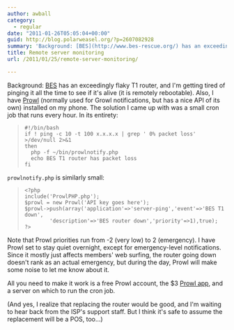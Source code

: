 ```yaml
---
author: awball
category:
  - regular
date: "2011-01-26T05:05:04+00:00"
guid: http://blog.polarweasel.org/?p=2607082928
summary: 'Background: [BES](http://www.bes-rescue.org/) has an exceedingly flaky T1 router, and I''m getting tired of pinging it all the time to see if it''s alive (it is remotely rebootable). Also, I have [Prowl](http://prowl.weks.net/) (normally used for Growl notifications, but has a nice API of its own) installed on my phone.'
title: Remote server monitoring
url: /2011/01/25/remote-server-monitoring/

---
```

Background: [BES](http://www.bes-rescue.org/) has an exceedingly flaky T1 router, and I'm getting tired of pinging it all the time to see if it's alive (it is remotely rebootable). Also, I have [Prowl](http://prowl.weks.net/) (normally used for Growl notifications, but has a nice API of its own) installed on my phone.
The solution I came up with was a small cron job that runs every hour. In its entirety:

> ```
> #!/bin/bash
> if ! ping -c 10 -t 100 x.x.x.x | grep ' 0% packet loss' >/dev/null 2>&1
> then
>   php -f ~/bin/prowlnotify.php
>   echo BES T1 router has packet loss
> fi
> ```

`prowlnotify.php` is similarly small:

> ```
> <?php
> include('ProwlPHP.php');
> $prowl = new Prowl('API key goes here');
> $prowl->push(array('application'=>'server-ping','event'=>'BES T1 down',
>         'description'=>'BES router down','priority'=>1),true);
> ?>
> ```

Note that Prowl priorities run from -2 (very low) to 2 (emergency). I have Prowl set to stay quiet overnight, except for emergency-level notifications. Since it mostly just affects members' web surfing, the router going down doesn't rank as an actual emergency, but during the day, Prowl will make some noise to let me know about it.

All you need to make it work is a free Prowl account, the $3 [Prowl app](http://itunes.apple.com/app/prowl-growl-client/id320876271?mt=8), and a server on which to run the cron job.

(And yes, I realize that replacing the router would be good, and I'm waiting to hear back from the ISP's support staff. But I think it's safe to assume the replacement will be a POS, too...)
